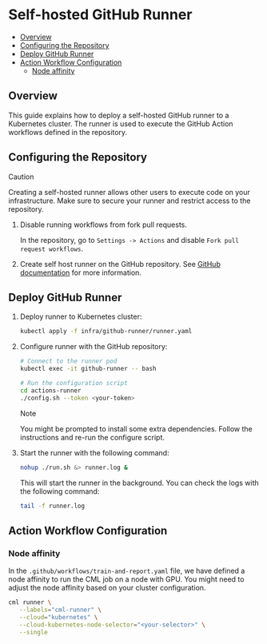 # Self-hosted GitHub Runner

- [Overview](#overview)
- [Configuring the Repository](#configuring-the-repository)
- [Deploy GitHub Runner](#deploy-github-runner)
- [Action Workflow Configuration](#action-workflow-configuration)
  - [Node affinity](#node-affinity)

## Overview

This guide explains how to deploy a self-hosted GitHub runner to a Kubernetes cluster. The runner is used to execute the GitHub Action workflows defined in the repository.

## Configuring the Repository

> [!CAUTION]
> Creating a self-hosted runner allows other users to execute code on your infrastructure. Make sure to secure your runner and restrict access to the repository.

1. Disable running workflows from fork pull requests.

   In the repository, go to `Settings -> Actions` and disable `Fork pull request workflows`.

2. Create self host runner on the GitHub repository. See [GitHub documentation](https://docs.github.com/en/actions/hosting-your-own-runners/managing-self-hosted-runners/adding-self-hosted-runners) for more information.

## Deploy GitHub Runner

1. Deploy runner to Kubernetes cluster:

   ```bash
   kubectl apply -f infra/github-runner/runner.yaml
   ```

2. Configure runner with the GitHub repository:

   ```bash
   # Connect to the runner pod
   kubectl exec -it github-runner -- bash
   ```

   ```bash
   # Run the configuration script
   cd actions-runner
   ./config.sh --token <your-token>
   ```

   > [!NOTE]
   > You might be prompted to install some extra dependencies. Follow the instructions and re-run the configure script.

3. Start the runner with the following command:

   ```bash
   nohup ./run.sh &> runner.log &
   ```

   This will start the runner in the background. You can check the logs with the following command:

   ```bash
   tail -f runner.log
   ```

## Action Workflow Configuration

### Node affinity

In the `.github/workflows/train-and-report.yaml` file, we have defined a node affinity to run the CML job on a node with GPU. You might need to adjust the node affinity based on your cluster configuration.

```bash
cml runner \
   --labels="cml-runner" \
   --cloud="kubernetes" \
   --cloud-kubernetes-node-selector="<your-selector>" \
   --single
```
